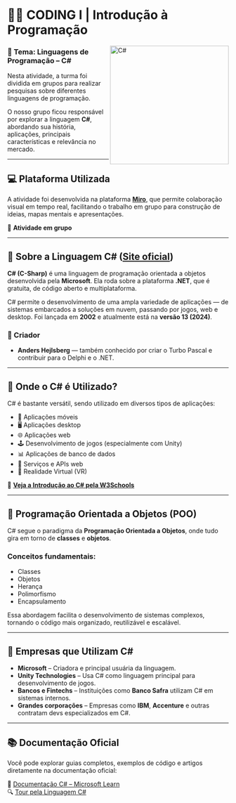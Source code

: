 # 👨‍💻 CODING I | Introdução à Programação

<img align="right" src="https://cdn.iconscout.com/icon/free/png-256/free-csharp-1175240.png?f=webp" alt="C#" width="270"/>

### 📌 Tema: **Linguagens de Programação – C#**

Nesta atividade, a turma foi dividida em grupos para realizar pesquisas sobre diferentes linguagens de programação.

O nosso grupo ficou responsável por explorar a linguagem **C#**, abordando sua história, aplicações, principais características e relevância no mercado.

---

## 💻 Plataforma Utilizada

A atividade foi desenvolvida na plataforma **[Miro](https://miro.com)**, que permite colaboração visual em tempo real, facilitando o trabalho em grupo para construção de ideias, mapas mentais e apresentações.

👥 **Atividade em grupo**

---

## 🔎 Sobre a Linguagem C# ([Site oficial](https://www.csharp.com/))

**C# (C-Sharp)** é uma linguagem de programação orientada a objetos desenvolvida pela **Microsoft**. Ela roda sobre a plataforma **.NET**, que é gratuita, de código aberto e multiplataforma.

C# permite o desenvolvimento de uma ampla variedade de aplicações — de sistemas embarcados a soluções em nuvem, passando por jogos, web e desktop. Foi lançada em **2002** e atualmente está na **versão 13 (2024)**.

### 👤 Criador

- **Anders Hejlsberg** — também conhecido por criar o Turbo Pascal e contribuir para o Delphi e o .NET.

---

## 🚀 Onde o C# é Utilizado?

C# é bastante versátil, sendo utilizado em diversos tipos de aplicações:

- 📱 Aplicações móveis  
- 🖥️ Aplicações desktop  
- 🌐 Aplicações web  
- 🕹️ Desenvolvimento de jogos (especialmente com Unity)  
- 📊 Aplicações de banco de dados  
- 📡 Serviços e APIs web  
- 🧠 Realidade Virtual (VR)

🔗 [**Veja a Introdução ao C# pela W3Schools**](https://www.w3schools.com/cs/cs_intro.php)

---

## 🧠 Programação Orientada a Objetos (POO)

C# segue o paradigma da **Programação Orientada a Objetos**, onde tudo gira em torno de **classes** e **objetos**.

### Conceitos fundamentais:
- Classes  
- Objetos  
- Herança  
- Polimorfismo  
- Encapsulamento

Essa abordagem facilita o desenvolvimento de sistemas complexos, tornando o código mais organizado, reutilizável e escalável.

---

## 🏢 Empresas que Utilizam C#

- **Microsoft** – Criadora e principal usuária da linguagem.  
- **Unity Technologies** – Usa C# como linguagem principal para desenvolvimento de jogos.  
- **Bancos e Fintechs** – Instituições como **Banco Safra** utilizam C# em sistemas internos.  
- **Grandes corporações** – Empresas como **IBM**, **Accenture** e outras contratam devs especializados em C#.

---

## 📚 Documentação Oficial

Você pode explorar guias completos, exemplos de código e artigos diretamente na documentação oficial:

🔗 [Documentação C# – Microsoft Learn](https://learn.microsoft.com/pt-br/dotnet/csharp/)  
🔍 [Tour pela Linguagem C#](https://learn.microsoft.com/pt-br/dotnet/csharp/tour-of-csharp/overview)
